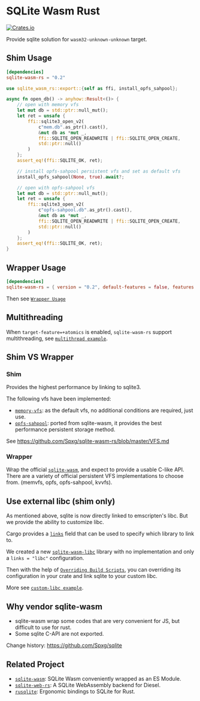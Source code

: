 # SQLite Wasm Rust

[![Crates.io](https://img.shields.io/crates/v/sqlite-wasm-rs.svg)](https://crates.io/crates/sqlite-wasm-rs)

Provide sqlite solution for `wasm32-unknown-unknown` target.

## Shim Usage

```toml
[dependencies]
sqlite-wasm-rs = "0.2"
```

```rust
use sqlite_wasm_rs::export::{self as ffi, install_opfs_sahpool};

async fn open_db() -> anyhow::Result<()> {
    // open with memory vfs
    let mut db = std::ptr::null_mut();
    let ret = unsafe {
        ffi::sqlite3_open_v2(
            c"mem.db".as_ptr().cast(),
            &mut db as *mut _,
            ffi::SQLITE_OPEN_READWRITE | ffi::SQLITE_OPEN_CREATE,
            std::ptr::null()
        )
    };
    assert_eq!(ffi::SQLITE_OK, ret);

    // install opfs-sahpool persistent vfs and set as default vfs
    install_opfs_sahpool(None, true).await?;

    // open with opfs-sahpool vfs
    let mut db = std::ptr::null_mut();
    let ret = unsafe {
        ffi::sqlite3_open_v2(
            c"opfs-sahpool.db".as_ptr().cast(),
            &mut db as *mut _,
            ffi::SQLITE_OPEN_READWRITE | ffi::SQLITE_OPEN_CREATE,
            std::ptr::null()
        )
    };
    assert_eq!(ffi::SQLITE_OK, ret);
}
```

## Wrapper Usage

```toml
[dependencies]
sqlite-wasm-rs = { version = "0.2", default-features = false, features = ["wrapper"] }
```

Then see [`Wrapper Usage`](https://github.com/Spxg/sqlite-wasm-rs/blob/bc5285fe6d2f3a4e5eb946f5d0500fa26714f5ab/README.md#usage)

## Multithreading

When `target-feature=+atomics` is enabled, `sqlite-wasm-rs` support multithreading, see [`multithread example`](https://github.com/Spxg/sqlite-wasm-rs/tree/master/examples/multithreading).

## Shim VS Wrapper

### Shim

Provides the highest performance by linking to sqlite3.

The following vfs have been implemented:

* [`memory-vfs`](https://github.com/Spxg/sqlite-wasm-rs/blob/master/sqlite-wasm-rs/src/shim/vfs/memory.rs): as the default vfs, no additional conditions are required, just use.
* [`opfs-sahpool`](https://github.com/Spxg/sqlite-wasm-rs/blob/master/sqlite-wasm-rs/src/shim/vfs/sahpool.rs): ported from sqlite-wasm, it provides the best performance persistent storage method.

See <https://github.com/Spxg/sqlite-wasm-rs/blob/master/VFS.md>

### Wrapper

Wrap the official [`sqlite-wasm`](https://github.com/sqlite/sqlite-wasm), and expect to provide a usable C-like API. There are a variety of official persistent VFS implementations to choose from. (memvfs, opfs, opfs-sahpool, kvvfs).

## Use external libc (shim only)

As mentioned above, sqlite is now directly linked to emscripten's libc. But we provide the ability to customize libc.

Cargo provides a [`links`](https://doc.rust-lang.org/cargo/reference/manifest.html#the-links-field) field that can be used to specify which library to link to.

We created a new [`sqlite-wasm-libc`](https://github.com/Spxg/sqlite-wasm-rs/tree/master/sqlite-wasm-libc) library with no implementation and only a `links = "libc"` configuration.

Then with the help of [`Overriding Build Scripts`](https://doc.rust-lang.org/cargo/reference/build-scripts.html#overriding-build-scripts), you can overriding its configuration in your crate and link sqlite to your custom libc.

More see [`custom-libc example`](https://github.com/Spxg/sqlite-wasm-rs/tree/master/examples/custom-libc).

## Why vendor sqlite-wasm

* sqlite-wasm wrap some codes that are very convenient for JS, but difficult to use for rust.
* Some sqlite C-API are not exported.

Change history: <https://github.com/Spxg/sqlite>

## Related Project

* [`sqlite-wasm`](https://github.com/sqlite/sqlite-wasm): SQLite Wasm conveniently wrapped as an ES Module.
* [`sqlite-web-rs`](https://github.com/xmtp/sqlite-web-rs): A SQLite WebAssembly backend for Diesel.
* [`rusqlite`](https://github.com/rusqlite/rusqlite): Ergonomic bindings to SQLite for Rust.
